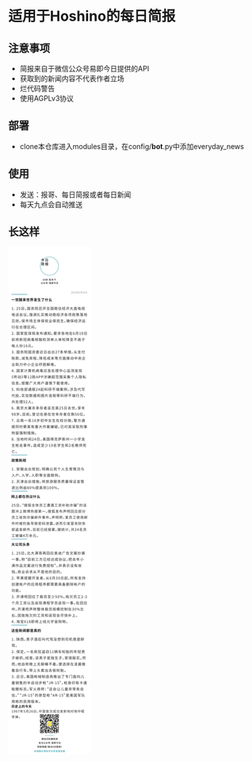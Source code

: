 # 适用于Hoshino的每日简报
## 注意事项
- 简报来自于微信公众号易即今日提供的API
- 获取到的新闻内容不代表作者立场
- 烂代码警告
- 使用AGPLv3协议
## 部署
- clone本仓库进入modules目录，在config/__bot__.py中添加everyday_news
## 使用
- 发送：报哥、每日简报或者每日新闻
- 每天九点会自动推送
## 长这样
![截图](https://github.com/PerfBleu/everyday_news/raw/main/screenshot.jpg "截图")
